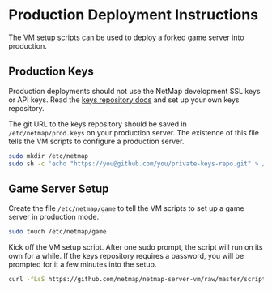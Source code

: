 # Production Deployment Instructions

The VM setup scripts can be used to deploy a forked game server into
production.


## Production Keys

Production deployments should not use the NetMap development SSL keys or API
keys. Read the
[keys repository docs](https://github.com/netmap/netmap-dev-keys/blob/master/README.md)
and set up your own keys repository.

The git URL to the keys repository should be saved in `/etc/netmap/prod.keys`
on your production server. The existence of this file tells the VM scripts to
configure a production server.

```bash
sudo mkdir /etc/netmap
sudo sh -c 'echo "https://you@github.com/you/private-keys-repo.git" > /etc/netmap/prod.keys
```

## Game Server Setup

Create the file `/etc/netmap/game` to tell the VM scripts to set up a game
server in production mode.

```bash
sudo touch /etc/netmap/game
```

Kick off the VM setup script. After one sudo prompt, the script will run on its
own for a while. If the keys repository requires a password, you will be
prompted for it a few minutes into the setup.

```bash
curl -fLsS https://github.com/netmap/netmap-server-vm/raw/master/script/setup.sh | sh
```

